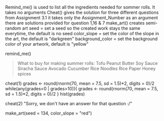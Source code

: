Remind_me() is used to list all the ingredients needed for sommer rolls. It takes no arguments
Cheat() gives the solution for three different questions from Assignment 3.1
  it takes only the Assignment_Number as an argument
  there are solutions provided for question 1,16 & 7
make_art() creates semi-random art 
  seed = set a seed so the created work stays the same everytime, the default is no seed
  color_slope = set the color of the slope in the art, the default is "darkgreen" 
  background_color = set the background color of your artwork, default is "yellow"


remind_me()
>What to buy for making summer rolls: 
 Tofu 
 Peanut Butter 
 Soy Sauce 
 Siracha Sauce 
 Avocado 
 Cucumber 
 Rice Noodles 
 Rice Paper 
 Honey 
 spices

cheat(1)
grades <- round(rnorm(70, mean = 7.5, sd = 1.5)*2, digits = 0)/2 
 while(any(grades<0 | grades>10)){ 
 grades <- round(rnorm(70, mean = 7.5, sd = 1.5)*2, digits = 0)/2 
 } 
 hist(grades)

cheat(2)
"Sorry, we don't have an answer for that question :/"

make_art(seed = 134, color_slope = "red")
